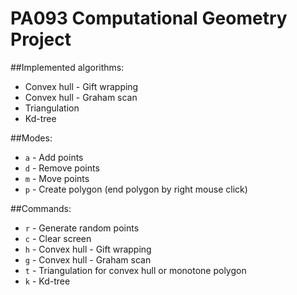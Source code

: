 # PA093 Computational Geometry Project 

##Implemented algorithms:

* Convex hull - Gift wrapping
* Convex hull - Graham scan
* Triangulation
* Kd-tree

##Modes:

* `a` - Add points
* `d` - Remove points
* `m` - Move points
* `p` - Create polygon (end polygon by right mouse click)

##Commands:

* `r` - Generate random points
* `c` - Clear screen
* `h` - Convex hull - Gift wrapping
* `g` - Convex hull - Graham scan
* `t` - Triangulation for convex hull or monotone polygon
* `k` - Kd-tree
